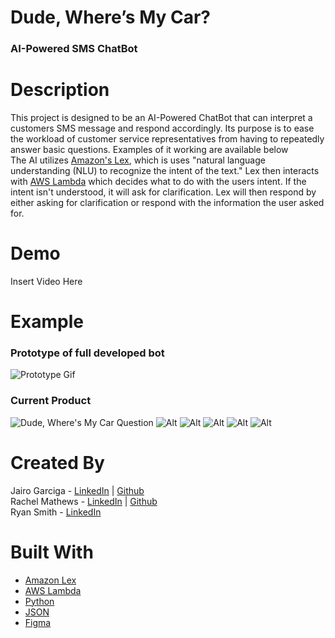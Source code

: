 # Dude, Where’s My Car?

### AI-Powered SMS ChatBot

# Description
This project is designed to be an AI-Powered ChatBot that can interpret a customers SMS message and respond accordingly. Its purpose is to ease the workload of customer service representatives from having to repeatedly answer basic questions. Examples of it working are available below<br/>
The AI utilizes [Amazon's Lex](https://aws.amazon.com/lex/), which is uses "natural language understanding (NLU) to recognize the intent of the text." Lex then interacts with [AWS Lambda](https://aws.amazon.com/lambda/) which decides what to do with the users intent. If the intent isn't understood, it will ask for clarification. Lex will then respond by either asking for clarification or respond with the information the user asked for.

# Demo
Insert Video Here

# Example
### Prototype of full developed bot
![Prototype Gif](https://github.com/rpsmith77/ShellHacks2021/blob/main/Prototype/2021-09-25%2022-50-29_1_4.gif)
### Current Product
![Dude, Where's My Car Question](https://github.com/rpsmith77/ShellHacks2021/blob/main/Screenshots/MicrosoftTeams-image%20(1).png)
![Alt](https://github.com/rpsmith77/ShellHacks2021/blob/main/Screenshots/MicrosoftTeams-image%20(4).png)
![Alt](https://github.com/rpsmith77/ShellHacks2021/blob/main/Screenshots/MicrosoftTeams-image%20(3).png)
![Alt](https://github.com/rpsmith77/ShellHacks2021/blob/main/Screenshots/MicrosoftTeams-image%20(5).png)
![Alt](https://github.com/rpsmith77/ShellHacks2021/blob/main/Screenshots/MicrosoftTeams-image%20(6).png)
![Alt](https://github.com/rpsmith77/ShellHacks2021/blob/main/Screenshots/MicrosoftTeams-image%20(7).png)

# Created By
Jairo Garciga - [LinkedIn](https://www.linkedin.com/in/jairo-garciga/) | [Github](https://github.com/Jgar157)<br/>
Rachel Mathews - [LinkedIn](https://www.linkedin.com/in/rachelamatthews/) | [Github](https://github.com/RachelAiko)<br/>
Ryan Smith - [LinkedIn](https://www.linkedin.com/in/ryan--smith/)

# Built With

- [Amazon Lex](https://aws.amazon.com/lex/)
-  [AWS Lambda](https://aws.amazon.com/lambda/)
-  [Python](https://www.python.org/)
- [JSON](https://www.json.org/json-en.html)
- [Figma](https://www.figma.com/)

